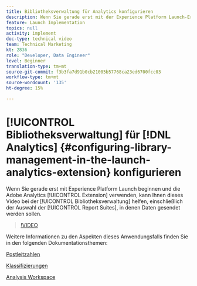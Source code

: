 ```yaml
---
title: Bibliotheksverwaltung für Analytics konfigurieren
description: Wenn Sie gerade erst mit der Experience Platform Launch-Erweiterung für Adobe Analytics beginnen, können Sie in diesem Video den Bibliotheksverwaltungsbereich der Konfiguration aufrufen, einschließlich der Auswahl der Report Suites, in die Sie Daten senden möchten.
feature: Launch Implementation
topics: null
activity: implement
doc-type: technical video
team: Technical Marketing
kt: 2836
role: "Developer, Data Engineer"
level: Beginner
translation-type: tm+mt
source-git-commit: f3b3fa7d91b0cb21005b57768ca23ed6700fcc03
workflow-type: tm+mt
source-wordcount: '135'
ht-degree: 15%

---
```



# [!UICONTROL Bibliotheksverwaltung] für [!DNL Analytics] {#configuring-library-management-in-the-launch-analytics-extension} konfigurieren

Wenn Sie gerade erst mit Experience Platform Launch beginnen und die Adobe Analytics [!UICONTROL Extension] verwenden, kann Ihnen dieses Video bei der [!UICONTROL Bibliotheksverwaltung] helfen, einschließlich der Auswahl der [!UICONTROL Report Suites], in denen Daten gesendet werden sollen.

>[!VIDEO](https://video.tv.adobe.com/v/27092/?quality=12)

Weitere Informationen zu den Aspekten dieses Anwendungsfalls finden Sie in den folgenden Dokumentationsthemen:

[Postleitzahlen](https://docs.adobe.com/help/en/analytics/components/variables/dimensions-reports/reports-zip.html)

[Klassifizierungen](https://docs.adobe.com/content/help/de-DE/analytics/components/classifications/c-classifications.html)

[Analysis Workspace](https://docs.adobe.com/content/help/de-DE/analytics/analyze/analysis-workspace/home.html)
